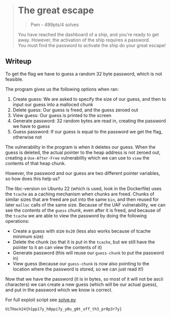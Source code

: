 > # The great escape
> > Pwn - 499pts/4 solves
>
> You have reached the dashboard of a ship, and you're ready to get away. However,
> the activation of the ship requires a password.<br/>
> You must find the password to activate the ship do your great escape!

## Writeup
To get the flag we have to guess a random 32 byte password, which is not feasible.

The program gives us the following options when ran:
1. Create guess: We are asked to specify the size of our guess, and then to input our guess into a malloced chunk
2. Delete guess: Our guess is freed, and the guess zeroed out
3. View guess: Our guess is printed to the screen
4. Generate password: 32 random bytes are read in, creating the password we have to guess
5. Guess password: If our guess is equal to the password we get the flag, otherwise not


The vulnerability in the program is when it deletes our guess. When the guess is deleted, the actual pointer to the heap address is not zeroed out, creating a `Use-After-Free` vulnerability which we can use to `view` the contents of that heap chunk.

However, the password and our guess are two different pointer variables, so how does this help us?

The libc-version on Ubuntu 22 (which is used, look in the Dockerfile) uses the `tcache` as a caching mechanism when chunks are freed. Chunks of similar sizes that are freed are put into the same `bin`, and then reused for later `malloc` calls of the same size. Because of the UAF vulnerability, we can see the contents of the `guess` chunk, even after it is freed, and because of the `tcache` we are able to view the password by doing the following operations:
- Create a guess with size `0x20` (less also works because of tcache minimum size)
- Delete the chunk (so that it is put in the `tcache`, but we still have the pointer to it an can view the contents of it)
- Generate password (this will reuse our `guess-chunk` to put the password in)
- View guess (because our `guess-chunk` is now also pointing to the location where the password is stored, so we can just read it!)

Now that we have the password (it is in bytes, so most of it will not be ascii characters) we can create a new guess (which will be our actual guess), and put in the password which we know is correct.

For full exploit script see [solve.py](./solve.py)

```
UiTHack24{h1pp17y_h0ppi7y_y0u_g0t_off_th3_pr0p3r7y}
```
